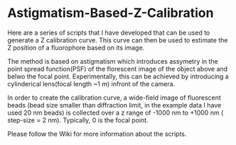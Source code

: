 # Astigmatism-Based-Z-Calibration

Here are a series of scripts that I have developed that can be used to generate a Z calibration curve. This curve can then be used to estimate the Z position of a fluorophore based on its image. 

The method is based on astigmatism which introduces assymetry in the point spread function(PSF) of the florescent image of the object above and belwo the focal point. Experimentally, this can be achieved by introducing a cylinderical lens(focal length ~1 m) infront of the camera.

In order to create the calibration curve, a wide-field image of fluorescent beads (bead size smaller than diffraction limit, in the example data I have used 20 nm beads) is collected over a z range of -1000 nm to +1000 nm ( step-size = 2 nm). Typically, 0 is the focal point.

Please follow the Wiki for more information about the scripts.

